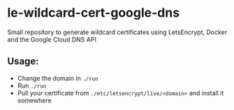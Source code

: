 # le-wildcard-cert-google-dns

Small repository to generate wildcard certificates using LetsEncrypt, Docker and the Google Cloud DNS API

## Usage:
* Change the domain in `./run`
* Run `./run`
* Pull your certificate from `./etc/letsencrypt/live/<domain>` and install it somewhere
